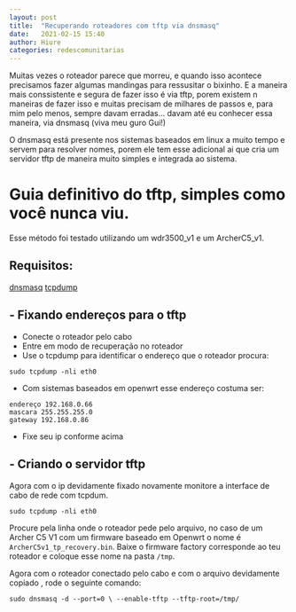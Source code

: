 ```yaml
---
layout: post
title:  "Recuperando roteadores com tftp via dnsmasq"
date:   2021-02-15 15:40
author: Hiure
categories: redescomunitarias
---
```


Muitas vezes o roteador parece que morreu, e quando isso acontece precisamos fazer algumas mandingas para ressusitar o bixinho.
E a maneira mais conssistente e segura de fazer isso é via tftp, porem existem n maneiras de fazer isso e muitas precisam de milhares de passos e, para mim pelo menos, sempre davam erradas... davam até eu conhecer essa maneira, via dnsmasq (viva meu guro Gui!)

O dnsmasq está presente nos sistemas baseados em linux a muito tempo e servem para resolver nomes, porem ele tem esse adicional ai que cria um servidor tftp de maneira muito simples e integrada ao sistema.


# Guia definitivo do tftp, simples como você nunca viu.

Esse método foi testado utilizando um wdr3500_v1 e um ArcherC5_v1.

## Requisitos:

[dnsmasq](https://packages.debian.org/search?keywords=dnsmasq)
[tcpdump](https://www.tcpdump.org/manpages/tcpdump.1.html)


## - Fixando endereços para o tftp

- Conecte o roteador pelo cabo
- Entre em modo de recuperação no roteador
- Use o tcpdump para identificar o endereço que o roteador procura: 

`sudo tcpdump -nli eth0`

- Com sistemas baseados em openwrt esse endereço costuma ser:

```
endereço 192.168.0.66
mascara 255.255.255.0
gateway 192.168.0.86
```
- Fixe seu ip conforme acima

## - Criando o servidor tftp


Agora com o ip devidamente fixado novamente monitore a interface de cabo de rede com tcpdum.

`sudo tcpdump -nli eth0`

Procure pela linha onde o roteador pede pelo arquivo, no caso de um Archer C5 V1 com um firmware baseado em Openwrt o nome é `ArcherC5v1_tp_recovery.bin`.
Baixe o firmware factory corresponde ao teu roteador e coloque esse nome na pasta `/tmp`.

Agora com o roteador conectado pelo cabo e com o arquivo devidamente copiado , rode o seguinte comando:


`sudo dnsmasq -d --port=0 \
--enable-tftp --tftp-root=/tmp/ `